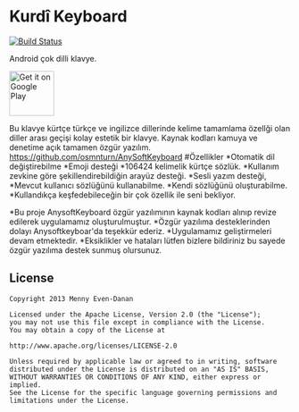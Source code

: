 Kurdî Keyboard
====================
[![Build Status](https://api.shippable.com/projects/540f72bf21c97efdb898a192/badge?branchName=master)](https://app.shippable.com/projects/540f72bf21c97efdb898a192/builds/latest)

Android çok dilli klavye.

<a href="https://play.google.com/store/apps/details?id=com.yek.keyboard"><img alt="Get it on Google Play" src="https://play.google.com/intl/en_us/badges/images/apps/en-play-badge.png" height="80pt"/></a>

Bu klavye kürtçe türkçe ve ingilizce dillerinde kelime tamamlama özellği olan diller arası geçişi kolay estetik bir klavye.
Kaynak kodları kamuya ve denetime açık tamamen özgür yazılım. https://github.com/osmnturn/AnySoftKeyboard
#Özellikler
 *Otomatik dil değiştirebilme
 *Emoji desteği
 *106424 kelimelik kürtçe sözlük.
 *Kullanım zevkine göre şekillendirebildiğin arayüz desteği.
 *Sesli yazım desteği,
 *Mevcut kullanıcı sözlüğünü kullanabilme.
 *Kendi sözlüğünü oluşturabilme.
 *Kullandıkça keşfedebileceğin bir çok özellik ile seni bekliyor.


*Bu proje AnysoftKeyboard özgür yazılımının kaynak kodları alınıp revize edilerek uygulamamız oluşturulmuştur.
*Özgür yazılıma desteklerinden dolayı Anysoftkeyboar'da teşekkür ederiz.
*Uygulamamız geliştirmeleri devam etmektedir.
*Eksiklikler ve hataları lütfen bizlere bildiriniz bu sayede özgür yazılıma destek sunmuş olursunuz.


License
-------

    Copyright 2013 Menny Even-Danan
    
    Licensed under the Apache License, Version 2.0 (the "License");
    you may not use this file except in compliance with the License.
    You may obtain a copy of the License at
    
    http://www.apache.org/licenses/LICENSE-2.0
    
    Unless required by applicable law or agreed to in writing, software
    distributed under the License is distributed on an "AS IS" BASIS,
    WITHOUT WARRANTIES OR CONDITIONS OF ANY KIND, either express or implied.
    See the License for the specific language governing permissions and
    limitations under the License.
    
